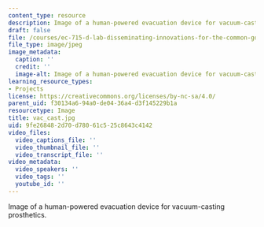 ```yaml
---
content_type: resource
description: Image of a human-powered evacuation device for vacuum-casting prosthetics.
draft: false
file: /courses/ec-715-d-lab-disseminating-innovations-for-the-common-good-spring-2007/9fe268482d70d78061c525c8643c4142_vac_cast.jpg
file_type: image/jpeg
image_metadata:
  caption: ''
  credit: ''
  image-alt: Image of a human-powered evacuation device for vacuum-casting prosthetics.
learning_resource_types:
- Projects
license: https://creativecommons.org/licenses/by-nc-sa/4.0/
parent_uid: f30134a6-94a0-de04-36a4-d3f145229b1a
resourcetype: Image
title: vac_cast.jpg
uid: 9fe26848-2d70-d780-61c5-25c8643c4142
video_files:
  video_captions_file: ''
  video_thumbnail_file: ''
  video_transcript_file: ''
video_metadata:
  video_speakers: ''
  video_tags: ''
  youtube_id: ''
---
```

Image of a human-powered evacuation device for vacuum-casting prosthetics.